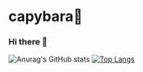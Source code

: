 # capybara🦫
### Hi there 👋
![Anurag's GitHub stats](https://github-readme-stats.vercel.app/api?username=cy-cst&count_private=true&layout=compact)
[![Top Langs](https://github-readme-stats.vercel.app/api/top-langs/?username=cy-cst&layout=compact)](https://github.com/cy-cst/github-readme-stats)

